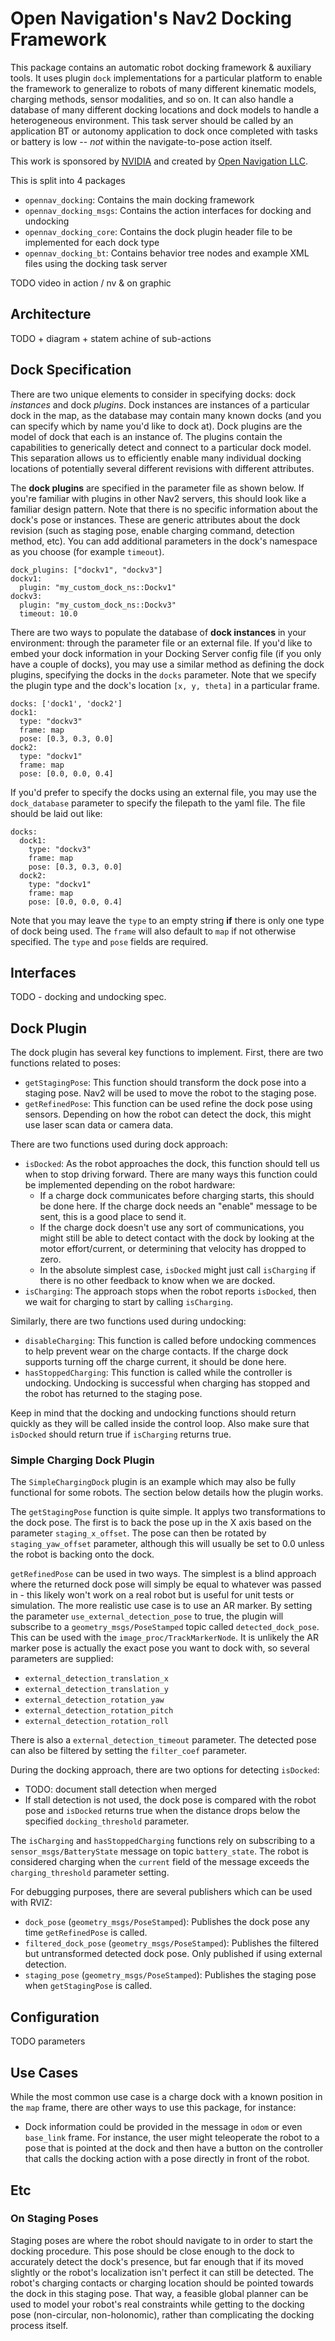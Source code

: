 # Open Navigation's Nav2 Docking Framework

This package contains an automatic robot docking framework & auxiliary tools. It uses plugin `dock` implementations for a particular platform to enable the framework to generalize to robots of many different kinematic models, charging methods, sensor modalities, and so on. It can also handle a database of many different docking locations and dock models to handle a heterogeneous environment. This task server should be called by an application BT or autonomy application to dock once completed with tasks or battery is low -- _not_ within the navigate-to-pose action itself.

This work is sponsored by [NVIDIA](https://www.nvidia.com/en-us/) and created by [Open Navigation LLC](https://opennav.org).

This is split into 4 packages

- `opennav_docking`: Contains the main docking framework
- `opennav_docking_msgs`: Contains the action interfaces for docking and undocking
- `opennav_docking_core`: Contains the dock plugin header file to be implemented for each dock type
- `opennav_docking_bt`: Contains behavior tree nodes and example XML files using the docking task server


TODO video in action / nv & on graphic

## Architecture

TODO + diagram + statem achine of sub-actions

## Dock Specification

There are two unique elements to consider in specifying docks: dock _instances_ and dock _plugins_. Dock instances are instances of a particular dock in the map, as the database may contain many known docks (and you can specify which by name you'd like to dock at). Dock plugins are the model of dock that each is an instance of. The plugins contain the capabilities to generically detect and connect to a particular dock model. This separation allows us to efficiently enable many individual docking locations of potentially several different revisions with different attributes.

The **dock plugins** are specified in the parameter file as shown below. If you're familiar with plugins in other Nav2 servers, this should look like a familiar design pattern. Note that there is no specific information about the dock's pose or instances. These are generic attributes about the dock revision (such as staging pose, enable charging command, detection method, etc). You can add additional parameters in the dock's namespace as you choose (for example `timeout`).

```
dock_plugins: ["dockv1", "dockv3"]
dockv1:
  plugin: "my_custom_dock_ns::Dockv1"
dockv3:
  plugin: "my_custom_dock_ns::Dockv3"
  timeout: 10.0
```

There are two ways to populate the database of **dock instances** in your environment: through the parameter file or an external file. If you'd like to embed your dock information in your Docking Server config file (if you only have a couple of docks), you may use a similar method as defining the dock plugins, specifying the docks in the ``docks`` parameter. Note that we specify the plugin type and the dock's location `[x, y, theta]` in a particular frame.

```
docks: ['dock1', 'dock2']
dock1:
  type: "dockv3"
  frame: map
  pose: [0.3, 0.3, 0.0]
dock2:
  type: "dockv1"
  frame: map
  pose: [0.0, 0.0, 0.4]
```

If you'd prefer to specify the docks using an external file, you may use the `dock_database` parameter to specify the filepath to the yaml file. The file should be laid out like:

```
docks:
  dock1:
    type: "dockv3"
    frame: map
    pose: [0.3, 0.3, 0.0]
  dock2:
    type: "dockv1"
    frame: map
    pose: [0.0, 0.0, 0.4]
```

Note that you may leave the `type` to an empty string **if** there is only one type of dock being used. The `frame` will also default to `map` if not otherwise specified. The `type` and `pose` fields are required.

## Interfaces 

TODO - docking and undocking spec.

## Dock Plugin

The dock plugin has several key functions to implement. First, there are two
functions related to poses:

 * `getStagingPose`: This function should transform the dock pose into a staging
   pose. Nav2 will be used to move the robot to the staging pose.
 * `getRefinedPose`: This function can be used refine the dock pose using sensors.
   Depending on how the robot can detect the dock, this might use laser scan data
   or camera data.

There are two functions used during dock approach:

 * `isDocked`: As the robot approaches the dock, this function should tell us when
   to stop driving forward. There are many ways this function could be implemented
   depending on the robot hardware:
   * If a charge dock communicates before charging starts, this should be done here.
     If the charge dock needs an "enable" message to be sent, this is a good place to send it.
   * If the charge dock doesn't use any sort of communications, you might still be
     able to detect contact with the dock by looking at the motor effort/current,
     or determining that velocity has dropped to zero.
   * In the absolute simplest case, `isDocked` might just call `isCharging` if there
     is no other feedback to know when we are docked.
 * `isCharging`: The approach stops when the robot reports `isDocked`, then we wait
   for charging to start by calling `isCharging`.

Similarly, there are two functions used during undocking:

 * `disableCharging`: This function is called before undocking commences to help
   prevent wear on the charge contacts. If the charge dock supports turning off
   the charge current, it should be done here.
 * `hasStoppedCharging`: This function is called while the controller is undocking.
   Undocking is successful when charging has stopped and the robot has returned to
   the staging pose.

Keep in mind that the docking and undocking functions should return quickly as they
will be called inside the control loop. Also make sure that `isDocked` should
return true if `isCharging` returns true.

### Simple Charging Dock Plugin

The `SimpleChargingDock` plugin is an example which may also be fully functional for
some robots. The section below details how the plugin works.

The `getStagingPose` function is quite simple. It applys two transformations to the
dock pose. The first is to back the pose up in the X axis based on the parameter
`staging_x_offset`. The pose can then be rotated by `staging_yaw_offset` parameter,
although this will usually be set to 0.0 unless the robot is backing onto the dock.

`getRefinedPose` can be used in two ways. The simplest is a blind approach where
the returned dock pose will simply be equal to whatever was passed in - this likely
won't work on a real robot but is useful for unit tests or simulation. The more
realistic use case is to use an AR marker. By setting the parameter
`use_external_detection_pose` to true, the plugin will subscribe to a
`geometry_msgs/PoseStamped` topic called `detected_dock_pose`. This can be used
with the `image_proc/TrackMarkerNode`. It is unlikely the AR marker pose is actually
the exact pose you want to dock with, so several parameters are supplied:

 * `external_detection_translation_x`
 * `external_detection_translation_y`
 * `external_detection_rotation_yaw`
 * `external_detection_rotation_pitch`
 * `external_detection_rotation_roll`

There is also a `external_detection_timeout` parameter. The detected pose can also
be filtered by setting the `filter_coef` parameter.

During the docking approach, there are two options for detecting `isDocked`:

 * TODO: document stall detection when merged
 * If stall detection is not used, the dock pose is compared with the robot
   pose and `isDocked` returns true when the distance drops below the
   specified `docking_threshold` parameter.

The `isCharging` and `hasStoppedCharging` functions rely on subscribing to a
`sensor_msgs/BatteryState` message on topic `battery_state`. The robot is
considered charging when the `current` field of the message exceeds the
`charging_threshold` parameter setting.

For debugging purposes, there are several publishers which can be used with RVIZ:

 * `dock_pose` (`geometry_msgs/PoseStamped`): Publishes the dock pose any time
   `getRefinedPose` is called.
 * `filtered_dock_pose` (`geometry_msgs/PoseStamped`): Publishes the filtered but
   untransformed detected dock pose. Only published if using external detection.
 * `staging_pose` (`geometry_msgs/PoseStamped`): Publishes the staging pose when
   `getStagingPose` is called.

## Configuration

TODO parameters

## Use Cases

While the most common use case is a charge dock with a known position in the `map` frame,
there are other ways to use this package, for instance:

 * Dock information could be provided in the message in `odom` or even `base_link` frame.
   For instance, the user might teleoperate the robot to a pose that is pointed at the dock
   and then have a button on the controller that calls the docking action with a pose
   directly in front of the robot.

## Etc

### On Staging Poses

Staging poses are where the robot should navigate to in order to start the docking procedure. This pose should be close enough to the dock to accurately detect the dock's presence, but far enough that if its moved slightly or the robot's localization isn't perfect it can still be detected. The robot's charging contacts or charging location should be pointed towards the dock in this staging pose. That way, a feasible global planner can be used to model your robot's real constraints while getting to the docking pose (non-circular, non-holonomic), rather than complicating the docking process itself.

